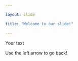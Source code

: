 ```yaml
---

layout: slide

title: "Welcome to our slide!"

---
```


Your text

Use the left arrow to go back!


